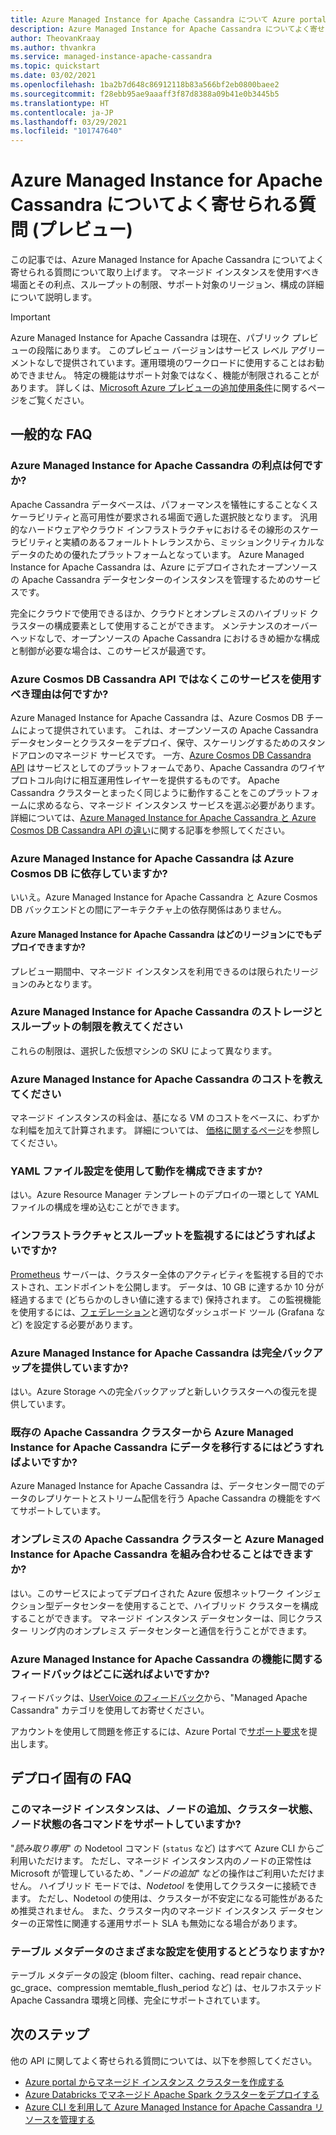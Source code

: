 ```yaml
---
title: Azure Managed Instance for Apache Cassandra について Azure portal からよく寄せられる質問
description: Azure Managed Instance for Apache Cassandra についてよく寄せられる質問。 この記事では、マネージド インスタンスを使用すべき場面、利点、スループットの制限、サポート対象のリージョン、その他構成の詳細に関する質問を取り上げます。
author: TheovanKraay
ms.author: thvankra
ms.service: managed-instance-apache-cassandra
ms.topic: quickstart
ms.date: 03/02/2021
ms.openlocfilehash: 1ba2b7d648c86912118b83a566bf2eb0800baee2
ms.sourcegitcommit: f28ebb95ae9aaaff3f87d8388a09b41e0b3445b5
ms.translationtype: HT
ms.contentlocale: ja-JP
ms.lasthandoff: 03/29/2021
ms.locfileid: "101747640"
---
```

# <a name="frequently-asked-questions-about-azure-managed-instance-for-apache-cassandra-preview"></a>Azure Managed Instance for Apache Cassandra についてよく寄せられる質問 (プレビュー)

この記事では、Azure Managed Instance for Apache Cassandra についてよく寄せられる質問について取り上げます。 マネージド インスタンスを使用すべき場面とその利点、スループットの制限、サポート対象のリージョン、構成の詳細について説明します。

> [!IMPORTANT]
> Azure Managed Instance for Apache Cassandra は現在、パブリック プレビューの段階にあります。
> このプレビュー バージョンはサービス レベル アグリーメントなしで提供されています。運用環境のワークロードに使用することはお勧めできません。 特定の機能はサポート対象ではなく、機能が制限されることがあります。
> 詳しくは、[Microsoft Azure プレビューの追加使用条件](https://azure.microsoft.com/support/legal/preview-supplemental-terms/)に関するページをご覧ください。

## <a name="general-faq"></a>一般的な FAQ

### <a name="what-are-the-benefits-azure-managed-instance-for-apache-cassandra"></a>Azure Managed Instance for Apache Cassandra の利点は何ですか?

Apache Cassandra データベースは、パフォーマンスを犠牲にすることなくスケーラビリティと高可用性が要求される場面で適した選択肢となります。 汎用的なハードウェアやクラウド インフラストラクチャにおけるその線形のスケーラビリティと実績のあるフォールトトレランスから、ミッションクリティカルなデータのための優れたプラットフォームとなっています。 Azure Managed Instance for Apache Cassandra は、Azure にデプロイされたオープンソースの Apache Cassandra データセンターのインスタンスを管理するためのサービスです。

完全にクラウドで使用できるほか、クラウドとオンプレミスのハイブリッド クラスターの構成要素として使用することができます。 メンテナンスのオーバーヘッドなしで、オープンソースの Apache Cassandra におけるきめ細かな構成と制御が必要な場合は、このサービスが最適です。

### <a name="why-should-i-use-this-service-instead-of-azure-cosmos-db-cassandra-api"></a>Azure Cosmos DB Cassandra API ではなくこのサービスを使用すべき理由は何ですか?

Azure Managed Instance for Apache Cassandra は、Azure Cosmos DB チームによって提供されています。 これは、オープンソースの Apache Cassandra データセンターとクラスターをデプロイ、保守、スケーリングするためのスタンドアロンのマネージド サービスです。 一方、[Azure Cosmos DB Cassandra API](../cosmos-db/cassandra-introduction.md) はサービスとしてのプラットフォームであり、Apache Cassandra のワイヤ プロトコル向けに相互運用性レイヤーを提供するものです。 Apache Cassandra クラスターとまったく同じように動作することをこのプラットフォームに求めるなら、マネージド インスタンス サービスを選ぶ必要があります。 詳細については、[Azure Managed Instance for Apache Cassandra と Azure Cosmos DB Cassandra API の違い](compare-cosmosdb-managed-instance.md)に関する記事を参照してください。

### <a name="is-azure-managed-instance-for-apache-cassandra-dependent-on-azure-cosmos-db"></a>Azure Managed Instance for Apache Cassandra は Azure Cosmos DB に依存していますか?

いいえ。Azure Managed Instance for Apache Cassandra と Azure Cosmos DB バックエンドとの間にアーキテクチャ上の依存関係はありません。 

#### <a name="can-i-deploy-azure-managed-instance-for-apache-cassandra-in-any-region"></a>Azure Managed Instance for Apache Cassandra はどのリージョンにでもデプロイできますか?

プレビュー期間中、マネージド インスタンスを利用できるのは限られたリージョンのみとなります。

### <a name="what-are-the-storage-and-throughput-limits-of-azure-managed-instance-for-apache-cassandra"></a>Azure Managed Instance for Apache Cassandra のストレージとスループットの制限を教えてください

これらの制限は、選択した仮想マシンの SKU によって異なります。

### <a name="what-is-the-cost-of-azure-managed-instance-for-apache-cassandra"></a>Azure Managed Instance for Apache Cassandra のコストを教えてください

マネージド インスタンスの料金は、基になる VM のコストをベースに、わずかな利幅を加えて計算されます。 詳細については、 [価格に関するページ](https://azure.microsoft.com/pricing/details/managed-instance-apache-cassandra/)を参照してください。

### <a name="can-i-use-yaml-file-settings-to-configure-behavior"></a>YAML ファイル設定を使用して動作を構成できますか?

はい。Azure Resource Manager テンプレートのデプロイの一環として YAML ファイルの構成を埋め込むことができます。

### <a name="how-can-i-monitor-infrastructure-along-with-throughput"></a>インフラストラクチャとスループットを監視するにはどうすればよいですか?

[Prometheus](https://prometheus.io/docs/introduction/overview/) サーバーは、クラスター全体のアクティビティを監視する目的でホストされ、エンドポイントを公開します。 データは、10 GB に達するか 10 分が経過するまで (どちらかのしきい値に達するまで) 保持されます。 この監視機能を使用するには、[フェデレーション](https://prometheus.io/docs/prometheus/latest/federation/)と適切なダッシュボード ツール (Grafana など) を設定する必要があります。

### <a name="does-azure-managed-instance-for-apache-cassandra-provide-full-backups"></a>Azure Managed Instance for Apache Cassandra は完全バックアップを提供していますか?

はい。Azure Storage への完全バックアップと新しいクラスターへの復元を提供しています。

### <a name="how-can-i-migrate-data-from-my-existing-apache-cassandra-cluster-to-azure-managed-instance-for-apache-cassandra"></a>既存の Apache Cassandra クラスターから Azure Managed Instance for Apache Cassandra にデータを移行するにはどうすればよいですか?

Azure Managed Instance for Apache Cassandra は、データセンター間でのデータのレプリケートとストリーム配信を行う Apache Cassandra の機能をすべてサポートしています。

### <a name="can-i-pair-an-on-premises-apache-cassandra-cluster-with-the-azure-managed-instance-for-apache-cassandra"></a>オンプレミスの Apache Cassandra クラスターと Azure Managed Instance for Apache Cassandra を組み合わせることはできますか?

はい。このサービスによってデプロイされた Azure 仮想ネットワーク インジェクション型データセンターを使用することで、ハイブリッド クラスターを構成することができます。 マネージド インスタンス データセンターは、同じクラスター リング内のオンプレミス データセンターと通信を行うことができます。

### <a name="where-can-i-give-feedback-on-azure-managed-instance-for-apache-cassandra-features"></a>Azure Managed Instance for Apache Cassandra の機能に関するフィードバックはどこに送ればよいですか?

フィードバックは、[UserVoice のフィードバック](https://feedback.azure.com/forums/263030-azure-cosmos-db?category_id=398548)から、"Managed Apache Cassandra" カテゴリを使用してお寄せください。

アカウントを使用して問題を修正するには、Azure Portal で[サポート要求](https://ms.portal.azure.com/#blade/Microsoft_Azure_Support/HelpAndSupportBlade/newsupportrequest)を提出します。

## <a name="deployment-specific-faq"></a>デプロイ固有の FAQ

### <a name="will-the-managed-instance-support-node-addition-cluster-status-and-node-status-commands"></a>このマネージド インスタンスは、ノードの追加、クラスター状態、ノード状態の各コマンドをサポートしていますか?

"*読み取り専用*" の Nodetool コマンド (`status` など) はすべて Azure CLI からご利用いただけます。 ただし、マネージド インスタンス内のノードの正常性は Microsoft が管理しているため、"*ノードの追加*" などの操作はご利用いただけません。 ハイブリッド モードでは、*Nodetool* を使用してクラスターに接続できます。 ただし、Nodetool の使用は、クラスターが不安定になる可能性があるため推奨されません。 また、クラスター内のマネージド インスタンス データセンターの正常性に関連する運用サポート SLA も無効になる場合があります。

### <a name="what-happens-with-various-settings-for-table-metadata"></a>テーブル メタデータのさまざまな設定を使用するとどうなりますか?

テーブル メタデータの設定 (bloom filter、caching、read repair chance、gc_grace、compression memtable_flush_period など) は、セルフホステッド Apache Cassandra 環境と同様、完全にサポートされています。

## <a name="next-steps"></a>次のステップ

他の API に関してよく寄せられる質問については、以下を参照してください。

* [Azure portal からマネージド インスタンス クラスターを作成する](create-cluster-portal.md)
* [Azure Databricks でマネージド Apache Spark クラスターをデプロイする](deploy-cluster-databricks.md)
* [Azure CLI を利用して Azure Managed Instance for Apache Cassandra リソースを管理する](manage-resources-cli.md)